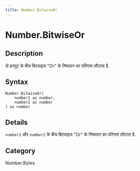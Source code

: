```yaml
---
title: Number.BitwiseOr
---
```


# Number.BitwiseOr


## Description

दो इनपुट के बीच बिटवाइज़ &#34;Or&#34; के निष्पादन का परिणाम लौटाता है.


## Syntax

```powerquery
Number.BitwiseOr(
    number1 as number,
    number2 as number
) as number
```


## Details

<code>number1</code> और <code>number2</code> के बीच बिटवाइज़ "Or" के निष्पादन का परिणाम लौटाता है.



## Category
Number.Bytes
